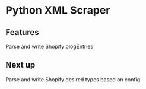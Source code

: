 # Python XML Scraper

## Features
Parse and write Shopify blogEntries

## Next up
Parse and write Shopify desired types based on config
